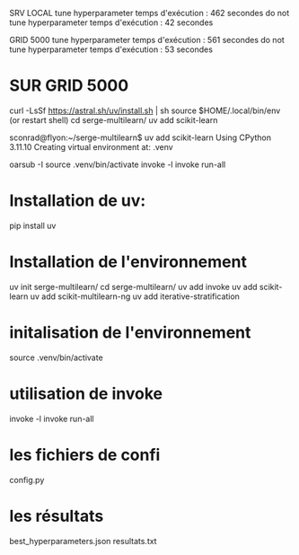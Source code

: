 SRV LOCAL
tune hyperparameter temps d'exécution : 462 secondes
do not tune hyperparameter temps d'exécution : 42 secondes


GRID 5000
tune hyperparameter temps d'exécution : 561 secondes
do not tune hyperparameter temps d'exécution : 53 secondes


# SUR GRID 5000
curl -LsSf https://astral.sh/uv/install.sh | sh
source $HOME/.local/bin/env (or restart shell)
cd serge-multilearn/
uv add scikit-learn

sconrad@flyon:~/serge-multilearn$ uv add scikit-learn
Using CPython 3.11.10
Creating virtual environment at: .venv

oarsub -I
source .venv/bin/activate
invoke -l 
invoke run-all

 # Installation de uv:

pip install uv

# Installation de l'environnement
uv init serge-multilearn/
cd serge-multilearn/
uv add invoke
uv add scikit-learn
uv add scikit-multilearn-ng
uv add iterative-stratification

# initalisation de l'environnement
source .venv/bin/activate

# utilisation de invoke
invoke -l
invoke run-all

# les fichiers de confi
config.py

# les résultats
best_hyperparameters.json
resultats.txt
